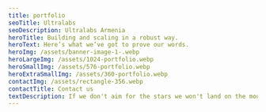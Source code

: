 ```yaml
---
title: portfolio
seoTitle: Ultralabs
seoDescription: Ultralabs Armenia
heroTitle: Building and scaling in a robust way.
heroText: Here’s what we’ve got to prove our words.
heroImg: /assets/banner-image-1-.webp
heroLargeImg: /assets/1024-portfolio.webp
heroSmallImg: /assets/576-portfolio.webp
heroExtraSmallImg: /assets/360-portfolio.webp
contactImg: /assets/rectangle-356.webp
contactTitle: Contact us
textDescription: If we don't aim for the stars we won't land on the moon.
---
```

